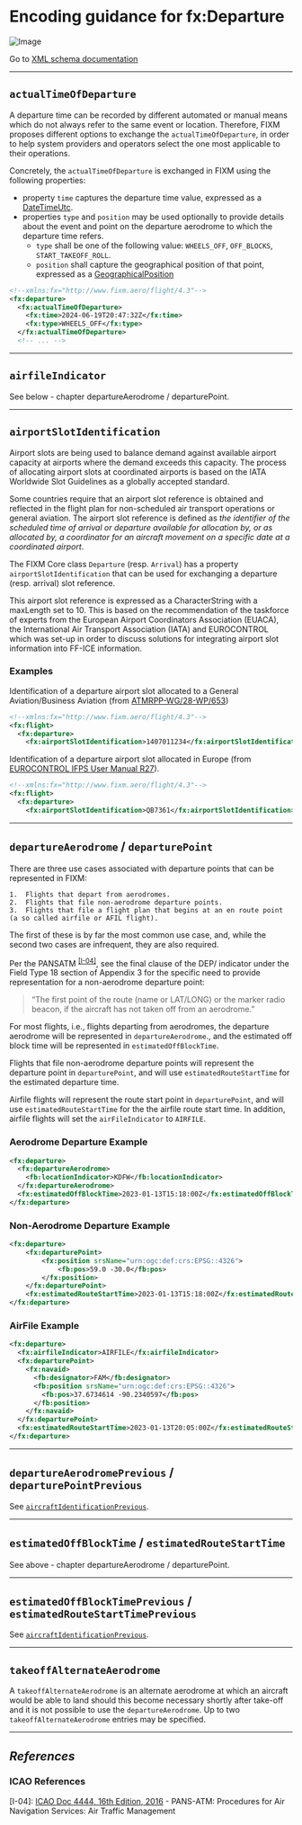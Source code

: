 # Encoding guidance for fx:Departure

![Image](https://www.fixm.aero/releases/FIXM-4.3.0/doc/logical_model_documentation/EARoot/EA1/EA2/EA5/EA312.png)

Go to [XML schema documentation](https://www.fixm.aero/releases/FIXM-4.3.0/doc/schema_documentation/Fixm_DepartureType.html)

---

## `actualTimeOfDeparture`

A departure time can be recorded by different automated or manual means which do not
always refer to the same event or location. Therefore, FIXM proposes different options 
to exchange the `actualTimeOfDeparture`, in order to help system providers and operators select the 
one most applicable to their operations. 

Concretely, the `actualTimeOfDeparture` is exchanged in FIXM using the following properties:
- property `time` captures the departure time value, expressed as a [DateTimeUtc].
- properties `type` and `position` may be used optionally to provide details about the event and point on the departure aerodrome to which the departure time refers.
  - `type` shall be one of the following value: `WHEELS_OFF`, `OFF_BLOCKS`, `START_TAKEOFF_ROLL`.
  - `position` shall capture the geographical position of that point, expressed as a [GeographicalPosition]

```xml
<!--xmlns:fx="http://www.fixm.aero/flight/4.3"-->
<fx:departure>
  <fx:actualTimeOfDeparture>
    <fx:time>2024-06-19T20:47:32Z</fx:time>
    <fx:type>WHEELS_OFF</fx:type>
  </fx:actualTimeOfDeparture>
  <!-- ... -->
```

---

## `airfileIndicator`

See below - chapter departureAerodrome / departurePoint.

---

## `airportSlotIdentification`

Airport slots are being used to balance demand against available airport capacity at airports where the
demand exceeds this capacity. The process of allocating airport slots at
coordinated airports is based on the IATA Worldwide Slot Guidelines as a globally accepted standard.

Some countries require that an airport slot reference is obtained and reflected in the flight plan 
for non-scheduled air transport operations or general aviation. The airport slot reference is defined as 
*the identifier of the scheduled time of arrival or departure available for allocation by, 
or as allocated by, a coordinator for an aircraft movement on a specific date at a coordinated airport*. 

The FIXM Core class `Departure` (resp. `Arrival`) has a property `airportSlotIdentification` that can be used for exchanging a departure (resp. arrival) slot reference. 

This airport slot reference is expressed as a CharacterString with a maxLength set to 10. This is based on the recommendation of the taskforce of experts from 
the European Airport Coordinators Association (EUACA), the International Air Transport Association (IATA) and EUROCONTROL 
which was set-up in order to discuss solutions for integrating airport slot information into FF-ICE information.

### Examples

Identification of a departure airport slot allocated to a General Aviation/Business Aviation (from [ATMRPP-WG/28-WP/653](https://eurocontrol.sharepoint.com/:b:/r/sites/coll-FIXM/Shared%20Documents/FIXM%20Change%20Requests/ICAO%20ATMRPP%20inputs%20for%20FIXM/WP653%20SLOT%20in%20FF-ICE.pdf?csf=1&web=1&e=JBfNqO))
```xml
<!--xmlns:fx="http://www.fixm.aero/flight/4.3"-->
<fx:flight>
  <fx:departure>
    <fx:airportSlotIdentification>1407011234</fx:airportSlotIdentification>    
```

Identification of a departure airport slot allocated in Europe (from [EUROCONTROL IFPS User Manual R27](https://www.eurocontrol.int/publication/ifps-users-manual)).
```xml
<!--xmlns:fx="http://www.fixm.aero/flight/4.3"-->
<fx:flight>
  <fx:departure>
    <fx:airportSlotIdentification>QB7361</fx:airportSlotIdentification>    
```

---

## `departureAerodrome` / `departurePoint`

There are three use cases associated with departure points that can be represented in FIXM:
 
    1.	Flights that depart from aerodromes.
    2.	Flights that file non-aerodrome departure points.
    3.	Flights that file a flight plan that begins at an en route point (a so called airfile or AFIL flight).

The first of these is by far the most common use case, and, while the second two cases are infrequent, 
they are also required. 

Per the PANSATM <sup>[[I-04]](#references)</sup>, see the final clause of the DEP/ indicator under the Field Type 18 
section of Appendix 3 for the specific need to provide representation for a non-aerodrome departure point:  

> “The first point of the route (name or LAT/LONG) or the marker radio beacon, if the aircraft has not taken off from an aerodrome.”

For most flights, i.e., flights departing from aerodromes, the departure aerodrome will be represented in `departureAerodrome`., and the estimated off block time will be represented in `estimatedOffBlockTime`.

Flights that file non-aerodrome departure points will represent the departure point in `departurePoint`, and will use `estimatedRouteStartTime` for the estimated departure time.

Airfile flights will represent the route start point in `departurePoint`, and will use `estimatedRouteStartTime` for the the airfile route start time. In addition, airfile flights will set the `airFileIndicator` to `AIRFILE`.

### Aerodrome Departure Example

```xml
<fx:departure>
  <fx:departureAerodrome>
    <fb:locationIndicator>KDFW</fb:locationIndicator>
  </fx:departureAerodrome>
  <fx:estimatedOffBlockTime>2023-01-13T15:18:00Z</fx:estimatedOffBlockTime>
</fx:departure>
```

### Non-Aerodrome Departure Example

```xml
<fx:departure>
    <fx:departurePoint>
        <fx:position srsName="urn:ogc:def:crs:EPSG::4326">
            <fb:pos>59.0 -30.0</fb:pos>
        </fx:position>
    </fx:departurePoint>
    <fx:estimatedRouteStartTime>2023-01-13T15:18:00Z</fx:estimatedRouteStartTime>
</fx:departure>
```

### AirFile Example

```xml
<fx:departure>
  <fx:airfileIndicator>AIRFILE</fx:airfileIndicator>
  <fx:departurePoint>
    <fx:navaid>
      <fb:designator>FAM</fb:designator>
      <fb:position srsName="urn:ogc:def:crs:EPSG::4326">
        <fb:pos>37.6734614 -90.2340597</fb:pos>
      </fb:position>
    </fx:navaid>
  </fx:departurePoint>
  <fx:estimatedRouteStartTime>2023-01-13T20:05:00Z</fx:estimatedRouteStartTime>
</fx:departure>
```

---

## `departureAerodromePrevious` / `departurePointPrevious`

See [`aircraftIdentificationPrevious`].

---

## `estimatedOffBlockTime` / `estimatedRouteStartTime`

See above - chapter departureAerodrome / departurePoint.

---

## `estimatedOffBlockTimePrevious` / `estimatedRouteStartTimePrevious`

See [`aircraftIdentificationPrevious`].

---

## `takeoffAlternateAerodrome`

A `takeoffAlternateAerodrome` is an alternate aerodrome at which an aircraft would be able to land should this become necessary
shortly after take-off and it is not possible to use the `departureAerodrome`. Up to two `takeoffAlternateAerodrome` entries may be
specified.

---

## *References* <!-- {docsify-ignore} -->

### ICAO References

[I-04]: [ICAO Doc 4444, 16th Edition, 2016](https://store.icao.int/en/procedures-for-air-navigation-services-air-traffic-management-doc-4444) - PANS-ATM: Procedures for Air Navigation Services: Air Traffic Management

[`aircraftIdentificationPrevious`]: general-guidance/fx_FlightData?id=aircraftidentificationprevious

[DateTimeUtc]: general-guidance/fb_Types?id=datetimeutc-datetimeutchighprecision
[GeographicalPosition]: general-guidance/fb_AeronauticalReference?id=geographicalposition
